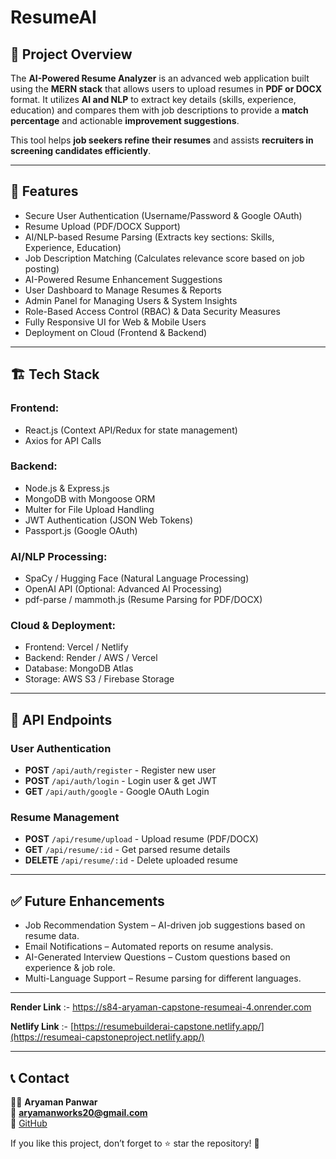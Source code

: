 ﻿# ResumeAI

## 📌 Project Overview
The **AI-Powered Resume Analyzer** is an advanced web application built using the **MERN stack** that allows users to upload resumes in **PDF or DOCX** format. It utilizes **AI and NLP** to extract key details (skills, experience, education) and compares them with job descriptions to provide a **match percentage** and actionable **improvement suggestions**.

This tool helps **job seekers refine their resumes** and assists **recruiters in screening candidates efficiently**.

---

## 🚀 Features

- Secure User Authentication (Username/Password & Google OAuth)
- Resume Upload (PDF/DOCX Support)
- AI/NLP-based Resume Parsing (Extracts key sections: Skills, Experience, Education)
- Job Description Matching (Calculates relevance score based on job posting)
- AI-Powered Resume Enhancement Suggestions
- User Dashboard to Manage Resumes & Reports
- Admin Panel for Managing Users & System Insights
- Role-Based Access Control (RBAC) & Data Security Measures
- Fully Responsive UI for Web & Mobile Users
- Deployment on Cloud (Frontend & Backend)

---

## 🏗️ Tech Stack

### **Frontend:**

- React.js (Context API/Redux for state management)
- Axios for API Calls

### **Backend:**

- Node.js & Express.js
- MongoDB with Mongoose ORM
- Multer for File Upload Handling
- JWT Authentication (JSON Web Tokens)
- Passport.js (Google OAuth)

### **AI/NLP Processing:**

- SpaCy / Hugging Face (Natural Language Processing)
- OpenAI API (Optional: Advanced AI Processing)
- pdf-parse / mammoth.js (Resume Parsing for PDF/DOCX)

### **Cloud & Deployment:**

- Frontend: Vercel / Netlify
- Backend: Render / AWS / Vercel
- Database: MongoDB Atlas
- Storage: AWS S3 / Firebase Storage

---


## 🎯 API Endpoints

### **User Authentication**

- **POST** `/api/auth/register` - Register new user
- **POST** `/api/auth/login` - Login user & get JWT
- **GET** `/api/auth/google` - Google OAuth Login

### **Resume Management**

- **POST** `/api/resume/upload` - Upload resume (PDF/DOCX)
- **GET** `/api/resume/:id` - Get parsed resume details
- **DELETE** `/api/resume/:id` - Delete uploaded resume

---

## ✅ Future Enhancements

- Job Recommendation System – AI-driven job suggestions based on resume data.
- Email Notifications – Automated reports on resume analysis.
- AI-Generated Interview Questions – Custom questions based on experience & job role.
- Multi-Language Support – Resume parsing for different languages.

---

**Render Link** :- https://s84-aryaman-capstone-resumeai-4.onrender.com


**Netlify Link** :- [https://resumebuilderai-capstone.netlify.app/](https://resumeai-capstoneproject.netlify.app/)

---

## 📞 Contact

👨‍💼 **Aryaman Panwar**  
📧 [**aryamanworks20@gmail.com**](mailto:aryamanworks20@gmail.com)  
🔗 [GitHub](https://github.com/aryamanhubb-22/)  

If you like this project, don’t forget to ⭐ star the repository! 🚀


